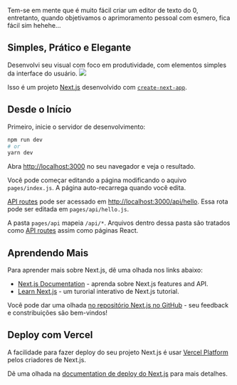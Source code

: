 Tem-se em mente que é muito fácil criar um editor de texto do 0, entretanto, quando objetivamos o aprimoramento pessoal com esmero, fica fácil sim hehehe...

## Simples, Prático e Elegante
Desenvolvi seu visual com foco em produtividade, com elementos simples da interface do usuário.
<img src='https://github.com/laube-developer/text-editor/editor.png'>

Isso é um projeto [Next.js](https://nextjs.org/) desenvolvido com [`create-next-app`](https://github.com/vercel/next.js/tree/canary/packages/create-next-app).

## Desde o Início

Primeiro, inicie o servidor de desenvolvimento:

```bash
npm run dev
# or
yarn dev
```

Abra [http://localhost:3000](http://localhost:3000) no seu navegador e veja o resultado.

Você pode começar editando a página modificando o aquivo `pages/index.js`. A página auto-recarrega quando você edita.

[API routes](https://nextjs.org/docs/api-routes/introduction) pode ser acessado em  [http://localhost:3000/api/hello](http://localhost:3000/api/hello). Essa rota pode ser editada em `pages/api/hello.js`.

A pasta `pages/api` mapeia `/api/*`. Arquivos dentro dessa pasta são tratados como [API routes](https://nextjs.org/docs/api-routes/introduction) assim como páginas React.

## Aprendendo Mais

Para aprender mais sobre Next.js, dê uma olhada nos links abaixo:

- [Next.js Documentation](https://nextjs.org/docs) - aprenda sobre Next.js features and API.
- [Learn Next.js](https://nextjs.org/learn) - um turorial interativo de Next.js tutorial.

Você pode dar uma olhada [no repositório Next.js no GitHub](https://github.com/vercel/next.js/) - seu feedback e constribuições são bem-vindos!

## Deploy com Vercel

A facilidade para fazer deploy do seu projeto Next.js é usar [Vercel Platform](https://vercel.com/new?utm_medium=default-template&filter=next.js&utm_source=create-next-app&utm_campaign=create-next-app-readme) pelos criadores de Next.js.

Dê uma olhada na [documentation de deploy do Next.js](https://nextjs.org/docs/deployment) para mais detalhes.
